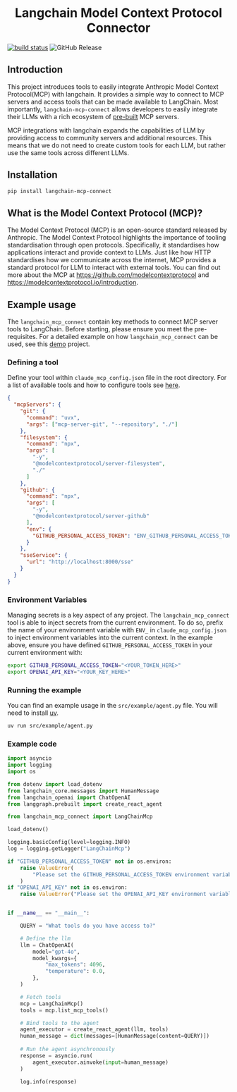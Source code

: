 
<h1 align="center">
  Langchain Model Context Protocol Connector
</h1>

[![build status](https://github.com/lloydhamilton/langchain_mcp_connect/actions/workflows/continuous-deployment.yaml/badge.svg)](https://github.com/lloydhamilton/langchain_mcp_connect/actions/workflows/continuous-deployment.yaml)
![GitHub Release](https://img.shields.io/github/v/release/lloydhamilton/langchain_mcp_connect)

## Introduction
This project introduces tools to easily integrate Anthropic Model Context Protocol(MCP) with langchain. 
It provides a simple way to connect to MCP servers and access tools that can be made available to LangChain.
Most importantly, `langchain-mcp-connect` allows developers to easily integrate their LLMs with a rich ecosystem 
of [pre-built](https://github.com/modelcontextprotocol/servers/tree/main) MCP servers.

MCP integrations with langchain expands the capabilities of LLM by providing access to community servers 
and additional resources. This means that we do not need to create custom
tools for each LLM, but rather use the same tools across different LLMs.

## Installation
```bash
pip install langchain-mcp-connect
```

## What is the Model Context Protocol (MCP)?
The Model Context Protocol (MCP) is an open-source standard released by Anthropic. 
The Model Context Protocol highlights the importance of tooling standardisation through open protocols. 
Specifically, it standardises how applications interact and provide context to LLMs. 
Just like how HTTP standardises how we communicate across the internet, MCP provides a standard protocol for LLM to interact with external tools.
You can find out more about the MCP at https://github.com/modelcontextprotocol and https://modelcontextprotocol.io/introduction.

## Example usage
The `langchain_mcp_connect` contain key methods to connect MCP server tools to LangChain. Before starting,
please ensure you meet the pre-requisites.
For a detailed example on how `langchain_mcp_connect` can be used, see this [demo](https://github.com/lloydhamilton/agentic_ai_mcp_demo) project.

### Defining a tool
Define your tool within `claude_mcp_config.json` file in the root directory. For a list 
of available tools and how to configure tools see [here](https://github.com/modelcontextprotocol/servers/tree/main). 
```json
{
  "mcpServers": {
    "git": {
      "command": "uvx",
      "args": ["mcp-server-git", "--repository", "./"]
    },
    "filesystem": {
      "command": "npx",
      "args": [
        "-y",
        "@modelcontextprotocol/server-filesystem",
        "./"
      ]
    },
    "github": {
      "command": "npx",
      "args": [
        "-y",
        "@modelcontextprotocol/server-github"
      ],
      "env": {
        "GITHUB_PERSONAL_ACCESS_TOKEN": "ENV_GITHUB_PERSONAL_ACCESS_TOKEN"
      }
    },
    "sseService": {
      "url": "http://localhost:8000/sse"
    }
  }
}
```

### Environment Variables
Managing secrets is a key aspect of any project. The `langchain_mcp_connect` tool is 
able to inject secrets from the current environment. 
To do so, prefix the name of your environment variable with 
`ENV_` in `claude_mcp_config.json` to inject environment variables into the current
context. In the example above, ensure you have defined `GITHUB_PERSONAL_ACCESS_TOKEN`
in your current environment with:

```bash
export GITHUB_PERSONAL_ACCESS_TOKEN="<YOUR_TOKEN_HERE>"
export OPENAI_API_KEY="<YOUR_KEY_HERE>"
```

### Running the example
You can find an example usage in the `src/example/agent.py` file. You will need to 
install [uv](https://astral.sh/blog/uv).

```bash
uv run src/example/agent.py
```

### Example code
```python
import asyncio
import logging
import os

from dotenv import load_dotenv
from langchain_core.messages import HumanMessage
from langchain_openai import ChatOpenAI
from langgraph.prebuilt import create_react_agent

from langchain_mcp_connect import LangChainMcp

load_dotenv()

logging.basicConfig(level=logging.INFO)
log = logging.getLogger("LangChainMcp")

if "GITHUB_PERSONAL_ACCESS_TOKEN" not in os.environ:
    raise ValueError(
        "Please set the GITHUB_PERSONAL_ACCESS_TOKEN environment variable."
    )
if "OPENAI_API_KEY" not in os.environ:
    raise ValueError("Please set the OPENAI_API_KEY environment variable.")


if __name__ == "__main__":

    QUERY = "What tools do you have access to?"

    # Define the llm
    llm = ChatOpenAI(
        model="gpt-4o",
        model_kwargs={
            "max_tokens": 4096,
            "temperature": 0.0,
        },
    )

    # Fetch tools
    mcp = LangChainMcp()
    tools = mcp.list_mcp_tools()

    # Bind tools to the agent
    agent_executor = create_react_agent(llm, tools)
    human_message = dict(messages=[HumanMessage(content=QUERY)])
    
    # Run the agent asynchronously
    response = asyncio.run(
        agent_executor.ainvoke(input=human_message)
    )

    log.info(response)
```

